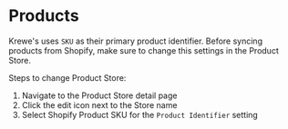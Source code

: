 # Products
Krewe's uses `SKU` as their primary product identifier. Before syncing products from Shopify, make sure to change this settings in the Product Store.

Steps to change Product Store:

1. Navigate to the Product Store detail page
2. Click the edit icon next to the Store name
3. Select Shopify Product SKU for the `Product Identifier` setting
